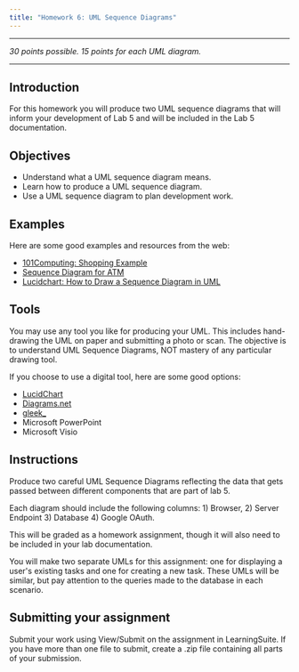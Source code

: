 ```yaml
---
title: "Homework 6: UML Sequence Diagrams"
---
```

***

*30 points possible. 15 points for each UML diagram.*

***

## Introduction

For this homework you will produce two UML sequence diagrams that will inform your development of Lab 5 and will be included in the Lab 5 documentation.

## Objectives

* Understand what a UML sequence diagram means.
* Learn how to produce a UML sequence diagram.
* Use a UML sequence diagram to plan development work.

## Examples

Here are some good examples and resources from the web:

* [101Computing: Shopping Example](https://www.101computing.net/uml/Sequence.html)
* [Sequence Diagram for ATM](https://www.startertutorials.com/uml/uml-diagrams-atm-application.html/sequence-diagram-atm)
* [Lucidchart: How to Draw a Sequence Diagram in UML](https://www.lucidchart.com/pages/how-to-draw-a-sequence-diagram-in-UML)

## Tools

You may use any tool you like for producing your UML. This includes hand-drawing the UML on paper and submitting a photo or scan. The objective is to understand UML Sequence Diagrams, NOT mastery of any particular drawing tool.

If you choose to use a digital tool, here are some good options:

* [LucidChart](https://lucidchart.com)
* [Diagrams.net](https://diagrams.net)
* [gleek_](https://www.gleek.io/)
* Microsoft PowerPoint
* Microsoft Visio

## Instructions

Produce two careful UML Sequence Diagrams reflecting the data that gets passed between different components that are part of lab 5.

Each diagram should include the following columns: 1) Browser, 2) Server Endpoint 3) Database 4) Google OAuth.

This will be graded as a homework assignment, though it will also need to be included in your lab documentation.

You will make two separate UMLs for this assignment: one for displaying a user's existing tasks and one for creating a new task. These UMLs will be similar, but pay attention to the queries made to the database in each scenario.

## Submitting your assignment

Submit your work using View/Submit on the assignment in LearningSuite. If you have more than one file to submit, create a .zip file containing all parts of your submission.

